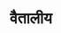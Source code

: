 ---
title: वैतालीय

type: chapter

order:
  aagam: 
    position: 2
    depth: 1
  book: 
    position: 1
    depth: 2
  chapter: 
    position: 2
    depth: 3

parent:
  type: book

children:
  type: lesson
  count: 3

---